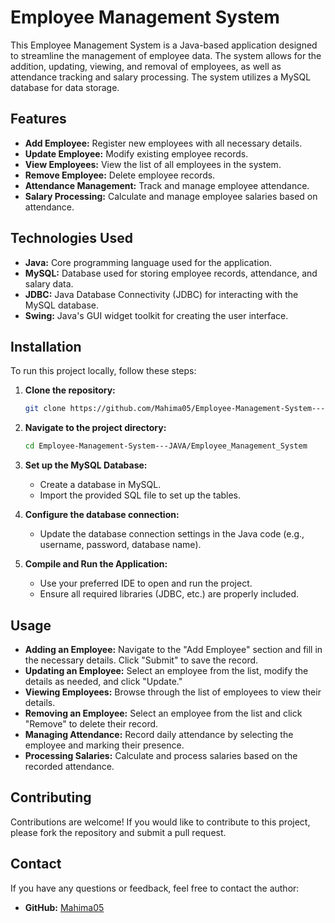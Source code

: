 # Employee Management System

This Employee Management System is a Java-based application designed to streamline the management of employee data. The system allows for the addition, updating, viewing, and removal of employees, as well as attendance tracking and salary processing. The system utilizes a MySQL database for data storage.

## Features

- **Add Employee:** Register new employees with all necessary details.
- **Update Employee:** Modify existing employee records.
- **View Employees:** View the list of all employees in the system.
- **Remove Employee:** Delete employee records.
- **Attendance Management:** Track and manage employee attendance.
- **Salary Processing:** Calculate and manage employee salaries based on attendance.

## Technologies Used

- **Java:** Core programming language used for the application.
- **MySQL:** Database used for storing employee records, attendance, and salary data.
- **JDBC:** Java Database Connectivity (JDBC) for interacting with the MySQL database.
- **Swing:** Java's GUI widget toolkit for creating the user interface.

## Installation

To run this project locally, follow these steps:

1. **Clone the repository:**
   ```bash
   git clone https://github.com/Mahima05/Employee-Management-System---JAVA.git
   ```
2. **Navigate to the project directory:**
   ```bash
   cd Employee-Management-System---JAVA/Employee_Management_System
   ```
3. **Set up the MySQL Database:**
   - Create a database in MySQL.
   - Import the provided SQL file to set up the tables.

4. **Configure the database connection:**
   - Update the database connection settings in the Java code (e.g., username, password, database name).

5. **Compile and Run the Application:**
   - Use your preferred IDE to open and run the project.
   - Ensure all required libraries (JDBC, etc.) are properly included.

## Usage

- **Adding an Employee:** Navigate to the "Add Employee" section and fill in the necessary details. Click "Submit" to save the record.
- **Updating an Employee:** Select an employee from the list, modify the details as needed, and click "Update."
- **Viewing Employees:** Browse through the list of employees to view their details.
- **Removing an Employee:** Select an employee from the list and click "Remove" to delete their record.
- **Managing Attendance:** Record daily attendance by selecting the employee and marking their presence.
- **Processing Salaries:** Calculate and process salaries based on the recorded attendance.

## Contributing

Contributions are welcome! If you would like to contribute to this project, please fork the repository and submit a pull request.

## Contact

If you have any questions or feedback, feel free to contact the author:

- **GitHub:** [Mahima05](https://github.com/Mahima05)
